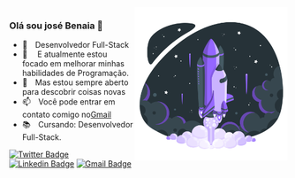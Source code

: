 
  <img align="right" src="https://raw.githubusercontent.com/daltonmenezes/daltonmenezes/master/assets/To%20the%20stars-amico.svg" alt="a rocket on launch" width=55% height=55% />
</a>

### Olá sou josé Benaia 👋


- 💖 Desenvolvedor Full-Stack
- 🌱  E atualmente estou focado em melhorar minhas habilidades de Programação.
- 🔭 Mas estou sempre aberto para descobrir coisas novas
- 📫 Você pode entrar em contato comigo no[Gmail](https://josebenaia28@gmail.com/#contact)
- 📚 Cursando: Desenvolvedor Full-Stack.

[![Twitter Badge](https://img.shields.io/badge/-@benaia_jose-6633cc?style=flat-square&labelColor=6633cc&logo=twitter&logoColor=white&link=https://twitter.com/benaia_jose)](https://twitter.com/benaia_jose) 
[![Linkedin Badge](https://img.shields.io/badge/-Jose%20Benaia-6633cc?style=flat-square&logo=Linkedin&logoColor=white&link=https://www.linkedin.com/in/benaiajs/)](https://www.linkedin.com/in/benaiajs//) 
[![Gmail Badge](https://img.shields.io/badge/-josebenaia28@gmail.com-6633cc?style=flat-square&logo=Gmail&logoColor=white&link=mailto:diego.schell.f@gmail.com)](josebenaia28@gmail.com)

<br/>
